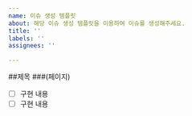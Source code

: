 ```yaml
---
name: 이슈 생성 템플릿
about: 해당 이슈 생성 템플릿을 이용하여 이슈를 생성해주세요.
title: ''
labels: ''
assignees: ''

---
```


##제목
###(페이지)
- [ ] 구현 내용
- [ ] 구현 내용
